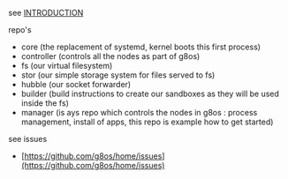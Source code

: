 
see [INTRODUCTION](intro.md)

repo's
- core (the replacement of systemd, kernel boots this first process)
- controller (controls all the nodes as part of g8os)
- fs (our virtual filesystem)
- stor (our simple storage system for files served to fs)
- hubble (our socket forwarder)
- builder (build instructions to create our sandboxes as they will be used inside the fs)
- manager (is ays repo which controls the nodes in g8os : process management, install of apps, this repo is example how to get started)

see issues
- [https://github.com/g8os/home/issues](https://github.com/g8os/home/issues)
